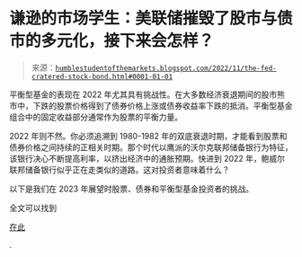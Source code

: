 <!--yml

分类：未分类

日期：2024-05-18 01:36:36

-->

# 谦逊的市场学生：美联储摧毁了股市与债市的多元化，接下来会怎样？

> 来源：[`humblestudentofthemarkets.blogspot.com/2022/11/the-fed-cratered-stock-bond.html#0001-01-01`](https://humblestudentofthemarkets.blogspot.com/2022/11/the-fed-cratered-stock-bond.html#0001-01-01)

平衡型基金的表现在 2022 年尤其具有挑战性。在大多数经济衰退期间的股市熊市中，下跌的股票价格得到了债券价格上涨或债券收益率下跌的抵消。平衡型基金组合中的固定收益部分通常作为股票的平衡力量。

2022 年则不然。你必须追溯到 1980-1982 年的双底衰退时期，才能看到股票和债券价格之间持续的正相关时期。那个时代以鹰派的沃尔克联邦储备银行为特征，该银行决心不断提高利率，以挤出经济中的通胀预期。快进到 2022 年，鲍威尔联邦储备银行似乎正在走类似的道路。这对投资者意味着什么？

以下是我们在 2023 年展望时股票、债券和平衡型基金投资者的挑战。

全文可以找到

[在此](https://humblestudentofthemarkets.com/2022/11/19/the-fed-cratered-stock-bond-diversification-whats-next/)

.
